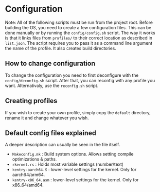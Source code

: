 # Configuration
Note: All of the following scripts must be run from the project root.
Before building the OS, you need to create a few configuration files.
This can be done manually or by running the `config/config.sh` script.
The way it works is that it links files from `profiles/` to their correct location as described in `list.json`. The script requires you to pass it as a command line argument the name of the profile. It also creates build directories.

## How to change configuration

To change the configuration you need to first deconfigure with the `config/deconfig.sh` script.
After that, you can reconfig with any profile you want. Alternativaly, use the `reconfig.sh` script.

## Creating profiles

If you wish to create your own profile, simply copy the `default` directory, rename it and change whatever you wish. 

## Default config files explained
A deeper description can usually be seen in the file itself.

- `Makeconfig.mk` : Build system options. Allows setting compile optimizations & paths.
- `rkernel.rs` : Holds most variable settings (number/text)
- `kentry-aarch64.S` : lower-level settings for the kernel. Only for aarch64/arm64.
- `kentry-x86_64.asm` : lower-level settings for the kernel. Only for x86_64/amd64.

